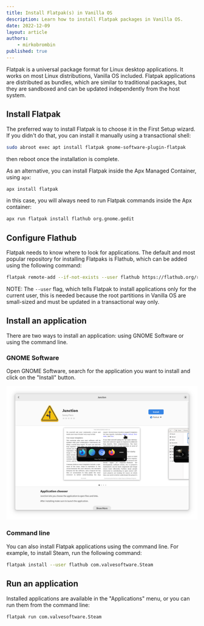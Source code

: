 ```yaml
---
title: Install Flatpak(s) in Vanilla OS
description: Learn how to install Flatpak packages in Vanilla OS.
date: 2022-12-09
layout: article
authors: 
    - mirkobrombin
published: true
---
```


Flatpak is a universal package format for Linux desktop applications. It works 
on most Linux distributions, Vanilla OS included. Flatpak applications are
distributed as bundles, which are similar to traditional packages, but they
are sandboxed and can be updated independently from the host system.

## Install Flatpak

The preferred way to install Flatpak is to choose it in the First Setup
wizard. If you didn't do that, you can install it manually using a transactional
shell:

```bash
sudo abroot exec apt install flatpak gnome-software-plugin-flatpak
```

then reboot once the installation is complete.

As an alternative, you can install Flatpak inside the Apx Managed Container,
using `apx`:

```bash
apx install flatpak
```

in this case, you will always need to run Flatpak commands inside the Apx
container:

```bash
apx run flatpak install flathub org.gnome.gedit
```

## Configure Flathub

Flatpak needs to know where to look for applications. The default and most
popular repository for installing Flatpaks is Flathub, which can be added using the following command:

```bash
flatpak remote-add --if-not-exists --user flathub https://flathub.org/repo/flathub.flatpakrepo
```

NOTE: The `--user` flag, which tells Flatpak to install applications only for the
current user, this is needed because the root partitions in Vanilla OS are
small-sized and must be updated in a transactional way only.

## Install an application

There are two ways to install an application: using GNOME Software or using
the command line.

### GNOME Software

Open GNOME Software, search for the application you want to install and click
on the "Install" button.

![GNOME Software](/assets/uploads/flatpak-gnome-software.png)

### Command line

You can also install Flatpak applications using the command line. For example,
to install Steam, run the following command:

```bash
flatpak install --user flathub com.valvesoftware.Steam
```

## Run an application

Installed applications are available in the "Applications" menu, or you can
run them from the command line:

```bash
flatpak run com.valvesoftware.Steam
```
